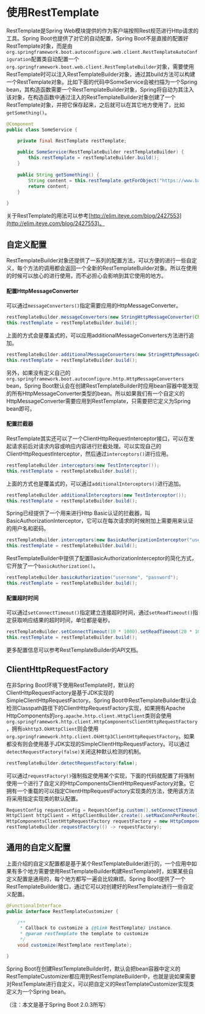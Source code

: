# 使用RestTemplate

RestTemplate是Spring Web模块提供的作为客户端按照Rest规范进行Http请求的工具。Spring Boot也提供了对它的自动配置，Spring Boot不是直接的配置好RestTemplate对象，而是由`org.springframework.boot.autoconfigure.web.client.RestTemplateAutoConfiguration`配置类自动配置一个`org.springframework.boot.web.client.RestTemplateBuilder`对象，需要使用RestTemplate时可以注入RestTemplateBuilder对象，通过其build方法可以构建一个RestTemplate对象。比如下面的代码中SomeService会被扫描为一个Spring bean，其构造函数需要一个RestTemplateBuilder对象，Spring将自动为其注入该对象，在构造函数中通过注入的RestTemplateBuilder对象创建了一个RestTemplate对象，并把它保存起来，之后就可以在其它地方使用了，比如`getSomething()`。

```java
@Component
public class SomeService {

    private final RestTemplate restTemplate;
    
    public SomeService(RestTemplateBuilder restTemplateBuilder) {
        this.restTemplate = restTemplateBuilder.build();
    }
    
    public String getSomething() {
        String content = this.restTemplate.getForObject("https://www.baidu.com", String.class);
        return content;
    }
    
}
```

关于RestTemplate的用法可以参考[http://elim.iteye.com/blog/2427553](http://elim.iteye.com/blog/2427553)。

## 自定义配置

RestTemplateBuilder对象还提供了一系列的配置方法，可以方便的进行一些自定义，每个方法的调用都会返回一个全新的RestTemplateBuilder对象。所以在使用的时候可以放心的进行使用，而不必担心会影响到其它使用的地方。

#### 配置HttpMessageConverter

可以通过`messageConverters()`指定需要应用的HttpMessageConverter。

```java
restTemplateBuilder.messageConverters(new StringHttpMessageConverter(Charset.forName("UTF-8")));
this.restTemplate = restTemplateBuilder.build();
```

上面的方式会是覆盖式的，可以应用additionalMessageConverters方法进行追加。

```java
restTemplateBuilder.additionalMessageConverters(new StringHttpMessageConverter(Charset.forName("UTF-8")));
this.restTemplate = restTemplateBuilder.build();
```

另外，如果没有定义自己的`org.springframework.boot.autoconfigure.http.HttpMessageConverters` bean，Spring Boot默认会在创建RestTemplateBuilder时应用bean容器中能发现的所有HttpMessageConverter类型的bean。所以如果我们有一个自定义的HttpMessageConverter需要应用到RestTemplate，只需要把它定义为Spring bean即可。

#### 配置拦截器

RestTemplate其实还可以了一个ClientHttpRequestInterceptor接口，可以在发起请求前后对请求内容或响应内容进行拦截处理。可以实现自己的ClientHttpRequestInterceptor，然后通过`interceptors()`进行应用。

```java
restTemplateBuilder.interceptors(new TestInterceptor());
this.restTemplate = restTemplateBuilder.build();
```

上面的方式也是覆盖式的，可以通过`additionalInterceptors()`进行追加。

```java
restTemplateBuilder.additionalInterceptors(new TestInterceptor());
this.restTemplate = restTemplateBuilder.build();
```

Spring已经提供了一个用来进行Http Basic认证的拦截器，叫BasicAuthorizationInterceptor，它可以在每次请求的时候附加上需要用来认证的用户名和密码。

```java
restTemplateBuilder.interceptors(new BasicAuthorizationInterceptor("username", "password"));
this.restTemplate = restTemplateBuilder.build();
```

RestTemplateBuilder中提供了配置BasicAuthorizationInterceptor的简化方式，它开放了一个`basicAuthorization()`。

```java
restTemplateBuilder.basicAuthorization("username", "password");
this.restTemplate = restTemplateBuilder.build();
```

#### 配置超时时间

可以通过`setConnectTimeout()`指定建立连接超时时间，通过`setReadTimeout()`指定获取响应结果的超时时间，单位都是毫秒。

```java
restTemplateBuilder.setConnectTimeout(10 * 1000).setReadTimeout(20 * 1000);
this.restTemplate = restTemplateBuilder.build();
```

更多配置信息可以参考RestTemplateBuilder的API文档。

## ClientHttpRequestFactory

在非Spring Boot环境下使用RestTemplate时，默认的ClientHttpRequestFactory是基于JDK实现的SimpleClientHttpRequestFactory。Spring Boot中RestTemplateBuilder默认会检测Classpath路径下的ClientHttpRequestFactory实现，如果拥有Apache HttpComponents的`org.apache.http.client.HttpClient`类则会使用`org.springframework.http.client.HttpComponentsClientHttpRequestFactory`，拥有`okhttp3.OkHttpClient`则会使用`org.springframework.http.client.OkHttp3ClientHttpRequestFactory`。如果都没有则会使用基于JDK实现的SimpleClientHttpRequestFactory。可以通过`detectRequestFactory(false)`关闭这种默认检测的机制。

```java
restTemplateBuilder.detectRequestFactory(false);
```

可以通过`requestFactory()`强制指定使用某个实现，下面的代码就配置了将强制使用一个进行了自定义的HttpComponentsClientHttpRequestFactory对象。它拥有一个重载的可以指定ClientHttpRequestFactory实现类的方法，使用该方法将采用指定实现类的默认配置。

```java
RequestConfig requestConfig = RequestConfig.custom().setConnectTimeout(10*1000).setConnectionRequestTimeout(30*1000).build();
HttpClient httpClient = HttpClientBuilder.create().setMaxConnPerRoute(20).setMaxConnTotal(50).setDefaultRequestConfig(requestConfig).build();
HttpComponentsClientHttpRequestFactory requestFactory = new HttpComponentsClientHttpRequestFactory(httpClient);
restTemplateBuilder.requestFactory(() -> requestFactory);
```

## 通用的自定义配置

上面介绍的自定义配置都是基于某个RestTemplateBuilder进行的，一个应用中如果有多个地方需要使用RestTemplateBuilder构建RestTemplate时，如果某些自定义配置是通用的，每个地方都写一遍会比较麻烦。Spring Boot提供了一个RestTemplateBuilder接口，通过它可以对创建好的RestTemplate进行一些自定义配置。

```java
@FunctionalInterface
public interface RestTemplateCustomizer {

    /**
     * Callback to customize a {@link RestTemplate} instance.
     * @param restTemplate the template to customize
     */
    void customize(RestTemplate restTemplate);

}
```

Spring Boot在创建RestTemplateBuilder时，默认会把bean容器中定义的RestTemplateCustomizer都应用到RestTemplateBuilder中，也就是说如果需要对RestTemplate进行自定义，可以把自定义的RestTemplateCustomizer实现类定义为一个Spring bean。

（注：本文是基于Spring Boot 2.0.3所写）

